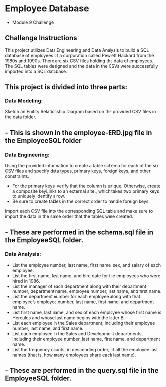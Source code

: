 # Employee Database
- Module 9 Challenge
  
## Challenge Instructions
This project utilizes Data Engineering and Data Analysis to build a SQL database of employees of a corporation called Pewlett Hackard from the 1980s and 1990s. There are six CSV files holding the data of employees. The SQL tables were designed and the data in the CSVs were successfully imported into a SQL database. 

## This project is divided into three parts: 

### Data Modeling:
Sketch an Enitity Relationship Diagram based on the provided CSV files in the data folder.
## - This is shown in the employee-ERD.jpg file in the EmployeeSQL folder

### Data Engineering:
Using the provided information to create a table schema for each of the six CSV files and specify data types, primary keys, foreign keys, and other constraints.
  - For the primary keys, verify that the column is unique. Otherwise, create a composite keyLinks to an external site., which takes two primary keys to uniquely identify a row.
  - Be sure to create tables in the correct order to handle foreign keys.
    
Import each CSV file into the corresponding SQL table and make sure to import the data in the same order that the tables were created.
## - These are performed in the schema.sql file in the EmployeeSQL folder.
  
### Data Analysis:
- List the employee number, last name, first name, sex, and salary of each employee.
- List the first name, last name, and hire date for the employees who were hired in 1986.
- List the manager of each department along with their department number, department name, employee number, last name, and first name.
- List the department number for each employee along with that employee’s employee number, last name, first name, and department name.
- List first name, last name, and sex of each employee whose first name is Hercules and whose last name begins with the letter B.
- List each employee in the Sales department, including their employee number, last name, and first name.
- List each employee in the Sales and Development departments, including their employee number, last name, first name, and department name.
- List the frequency counts, in descending order, of all the employee last names (that is, how many employees share each last name).

## - These are performed in the query.sql file in the EmployeeSQL folder.
